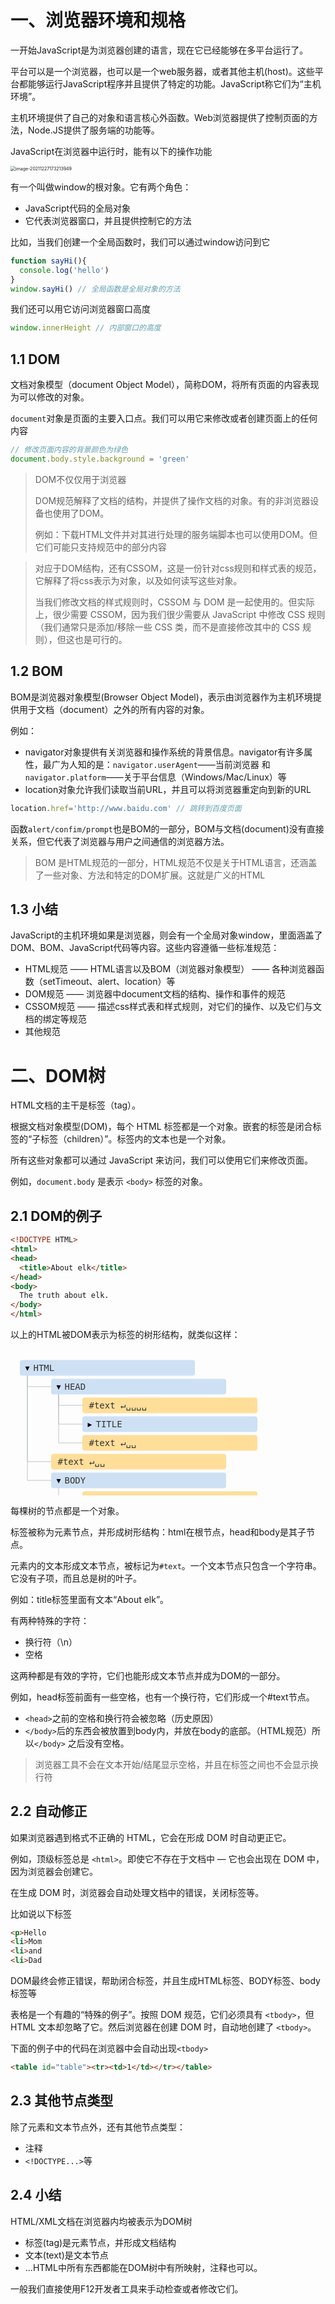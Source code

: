 # 一、浏览器环境和规格

一开始JavaScript是为浏览器创建的语言，现在它已经能够在多平台运行了。

平台可以是一个浏览器，也可以是一个web服务器，或者其他主机(host)。这些平台都能够运行JavaScript程序并且提供了特定的功能。JavaScript称它们为“主机环境”。

主机环境提供了自己的对象和语言核心外函数。Web浏览器提供了控制页面的方法，Node.JS提供了服务端的功能等。

JavaScript在浏览器中运行时，能有以下的操作功能

<img src="assets/image-20211227173213949.png" alt="image-20211227173213949" style="zoom:50%;" />

有一个叫做window的根对象。它有两个角色：

* JavaScript代码的全局对象
* 它代表浏览器窗口，并且提供控制它的方法

比如，当我们创建一个全局函数时，我们可以通过window访问到它

```javascript
function sayHi(){
  console.log('hello')
}
window.sayHi() // 全局函数是全局对象的方法
```

我们还可以用它访问浏览器窗口高度

```javascript
window.innerHeight // 内部窗口的高度
```

## 1.1 DOM

文档对象模型（document Object Model），简称DOM，将所有页面的内容表现为可以修改的对象。

`document`对象是页面的主要入口点。我们可以用它来修改或者创建页面上的任何内容

```javascript
// 修改页面内容的背景颜色为绿色
document.body.style.background = 'green'
```

> DOM不仅仅用于浏览器
>
> DOM规范解释了文档的结构，并提供了操作文档的对象。有的非浏览器设备也使用了DOM。
>
> 例如：下载HTML文件并对其进行处理的服务端脚本也可以使用DOM。但它们可能只支持规范中的部分内容

> 对应于DOM结构，还有CSSOM，这是一份针对css规则和样式表的规范，它解释了将css表示为对象，以及如何读写这些对象。
>
> 当我们修改文档的样式规则时，CSSOM 与 DOM 是一起使用的。但实际上，很少需要 CSSOM，因为我们很少需要从 JavaScript 中修改 CSS 规则（我们通常只是添加/移除一些 CSS 类，而不是直接修改其中的 CSS 规则），但这也是可行的。

## 1.2 BOM

BOM是浏览器对象模型(Browser Object Model)，表示由浏览器作为主机环境提供用于文档（document）之外的所有内容的对象。

例如：

* navigator对象提供有关浏览器和操作系统的背景信息。navigator有许多属性，最广为人知的是：`navigator.userAgent`——当前浏览器 和`navigator.platform`——关于平台信息（Windows/Mac/Linux）等
* location对象允许我们读取当前URL，并且可以将浏览器重定向到新的URL

```javascript
location.href='http://www.baidu.com' // 跳转到百度页面
```

函数`alert/confim/prompt`也是BOM的一部分，BOM与文档(document)没有直接关系，但它代表了浏览器与用户之间通信的浏览器方法。

> BOM 是HTML规范的一部分，HTML规范不仅是关于HTML语言，还涵盖了一些对象、方法和特定的DOM扩展。这就是广义的HTML

## 1.3 小结

JavaScript的主机环境如果是浏览器，则会有一个全局对象window，里面涵盖了DOM、BOM、JavaScript代码等内容。这些内容遵循一些标准规范：

* HTML规范 —— HTML语言以及BOM（浏览器对象模型） —— 各种浏览器函数（setTimeout、alert、location）等
* DOM规范 —— 浏览器中document文档的结构、操作和事件的规范
* CSSOM规范 —— 描述css样式表和样式规则，对它们的操作、以及它们与文档的绑定等规范
* 其他规范



# 二、DOM树

HTML文档的主干是标签（tag）。

根据文档对象模型(DOM)，每个 HTML 标签都是一个对象。嵌套的标签是闭合标签的“子标签（children）”。标签内的文本也是一个对象。

所有这些对象都可以通过 JavaScript 来访问，我们可以使用它们来修改页面。

例如，`document.body` 是表示 `<body>` 标签的对象。

## 2.1 DOM的例子

```html
<!DOCTYPE HTML>
<html>
<head>
  <title>About elk</title>
</head>
<body>
  The truth about elk.
</body>
</html>
```

以上的HTML被DOM表示为标签的树形结构，就类似这样：

<svg width="690" height="320"><g transform="translate(20,30)"><path class="link" d="M7,0L7,30L57,30" style="fill: none; stroke: rgb(190, 195, 199); stroke-width: 1px;"></path><path class="link" d="M7,0L7,150L57,150" style="fill: none; stroke: rgb(190, 195, 199); stroke-width: 1px;"></path><path class="link" d="M7,0L7,180L57,180" style="fill: none; stroke: rgb(190, 195, 199); stroke-width: 1px;"></path><path class="link" d="M57,30L57,60L107,60" style="fill: none; stroke: rgb(190, 195, 199); stroke-width: 1px;"></path><path class="link" d="M57,30L57,90L107,90" style="fill: none; stroke: rgb(190, 195, 199); stroke-width: 1px;"></path><path class="link" d="M57,30L57,120L107,120" style="fill: none; stroke: rgb(190, 195, 199); stroke-width: 1px;"></path><path class="link" d="M57,180L57,210L107,210" style="fill: none; stroke: rgb(190, 195, 199); stroke-width: 1px;"></path><g class="node" transform="translate(0,0)" style="opacity: 1;"><rect y="-12.5" x="-5" rx="4" ry="4" height="25" width="280" style="fill: rgb(206, 224, 244); cursor: pointer;"></rect><text dy="4.5" dx="3.5" style="fill: black; pointer-events: none;">▾ </text><text dy="4.5" dx="16.5" style="font: 14px Consolas, &quot;Lucida Console&quot;, Menlo, Monaco, monospace; fill: rgb(51, 51, 51); pointer-events: none;">HTML</text></g><g class="node" transform="translate(50,30)" style="opacity: 1;"><rect y="-12.5" x="-5" rx="4" ry="4" height="25" width="280" style="fill: rgb(206, 224, 244); cursor: pointer;"></rect><text dy="4.5" dx="3.5" style="fill: black; pointer-events: none;">▾ </text><text dy="4.5" dx="16.5" style="font: 14px Consolas, &quot;Lucida Console&quot;, Menlo, Monaco, monospace; fill: rgb(51, 51, 51); pointer-events: none;">HEAD</text></g><g class="node" transform="translate(50,150)" style="opacity: 1;"><rect y="-12.5" x="-5" rx="4" ry="4" height="25" width="280" style="fill: rgb(255, 222, 153); cursor: pointer;"></rect><text dy="4.5" dx="3.5" style="fill: black; pointer-events: none;"></text><text dy="4.5" dx="5.5" style="font: 14px Consolas, &quot;Lucida Console&quot;, Menlo, Monaco, monospace; fill: rgb(51, 51, 51); pointer-events: none;">#text ↵␣␣</text></g><g class="node" transform="translate(50,180)" style="opacity: 1;"><rect y="-12.5" x="-5" rx="4" ry="4" height="25" width="280" style="fill: rgb(206, 224, 244); cursor: pointer;"></rect><text dy="4.5" dx="3.5" style="fill: black; pointer-events: none;">▾ </text><text dy="4.5" dx="16.5" style="font: 14px Consolas, &quot;Lucida Console&quot;, Menlo, Monaco, monospace; fill: rgb(51, 51, 51); pointer-events: none;">BODY</text></g><g class="node" transform="translate(100,60)" style="opacity: 1;"><rect y="-12.5" x="-5" rx="4" ry="4" height="25" width="280" style="fill: rgb(255, 222, 153); cursor: pointer;"></rect><text dy="4.5" dx="3.5" style="fill: black; pointer-events: none;"></text><text dy="4.5" dx="5.5" style="font: 14px Consolas, &quot;Lucida Console&quot;, Menlo, Monaco, monospace; fill: rgb(51, 51, 51); pointer-events: none;">#text ↵␣␣␣␣</text></g><g class="node" transform="translate(100,90)" style="opacity: 1;"><rect y="-12.5" x="-5" rx="4" ry="4" height="25" width="280" style="fill: rgb(206, 224, 244); cursor: pointer;"></rect><text dy="4.5" dx="3.5" style="fill: black; pointer-events: none;">▸ </text><text dy="4.5" dx="16.5" style="font: 14px Consolas, &quot;Lucida Console&quot;, Menlo, Monaco, monospace; fill: rgb(51, 51, 51); pointer-events: none;">TITLE</text></g><g class="node" transform="translate(100,120)" style="opacity: 1;"><rect y="-12.5" x="-5" rx="4" ry="4" height="25" width="280" style="fill: rgb(255, 222, 153); cursor: pointer;"></rect><text dy="4.5" dx="3.5" style="fill: black; pointer-events: none;"></text><text dy="4.5" dx="5.5" style="font: 14px Consolas, &quot;Lucida Console&quot;, Menlo, Monaco, monospace; fill: rgb(51, 51, 51); pointer-events: none;">#text ↵␣␣</text></g><g class="node" transform="translate(100,210)" style="opacity: 1;"><rect y="-12.5" x="-5" rx="4" ry="4" height="25" width="280" style="fill: rgb(255, 222, 153); cursor: pointer;"></rect><text dy="4.5" dx="3.5" style="fill: black; pointer-events: none;"></text><text dy="4.5" dx="5.5" style="font: 14px Consolas, &quot;Lucida Console&quot;, Menlo, Monaco, monospace; fill: rgb(51, 51, 51); pointer-events: none;">#text ↵␣␣The truth about elk.</text></g></g></svg>

每棵树的节点都是一个对象。

标签被称为元素节点，并形成树形结构：html在根节点，head和body是其子节点。

元素内的文本形成文本节点，被标记为`#text`。一个文本节点只包含一个字符串。它没有子项，而且总是树的叶子。

例如：title标签里面有文本“About elk”。

有两种特殊的字符：

* 换行符（\n）
* 空格

这两种都是有效的字符，它们也能形成文本节点并成为DOM的一部分。

例如，head标签前面有一些空格，也有一个换行符，它们形成一个#text节点。

* `<head>`之前的空格和换行符会被忽略（历史原因）
* `</body>`后的东西会被放置到body内，并放在body的底部。（HTML规范）所以`</body>` 之后没有空格。

> 浏览器工具不会在文本开始/结尾显示空格，并且在标签之间也不会显示换行符

## 2.2 自动修正

如果浏览器遇到格式不正确的 HTML，它会在形成 DOM 时自动更正它。

例如，顶级标签总是 `<html>`。即使它不存在于文档中 — 它也会出现在 DOM 中，因为浏览器会创建它。

在生成 DOM 时，浏览器会自动处理文档中的错误，关闭标签等。

比如说以下标签

```html
<p>Hello
<li>Mom
<li>and
<li>Dad
```

DOM最终会修正错误，帮助闭合标签，并且生成HTML标签、BODY标签、body标签等

表格是一个有趣的“特殊的例子”。按照 DOM 规范，它们必须具有 `<tbody>`，但 HTML 文本却忽略了它。然后浏览器在创建 DOM 时，自动地创建了 `<tbody>`。

下面的例子中的代码在浏览器中会自动出现`<tbody>`

```html
<table id="table"><tr><td>1</td></tr></table>
```

## 2.3 其他节点类型

除了元素和文本节点外，还有其他节点类型：

* 注释
* `<!DOCTYPE...>`等



## 2.4 小结

HTML/XML文档在浏览器内均被表示为DOM树

* 标签(tag)是元素节点，并形成文档结构
* 文本(text)是文本节点
* ...HTML中所有东西都能在DOM树中有所映射，注释也可以。

一般我们直接使用F12开发者工具来手动检查或者修改它们。